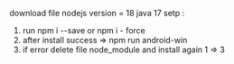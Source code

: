 download file 
nodejs version = 18
java 17
setp :
1. run npm i --save or npm i - force
2. after install success  => npm run android-win
3. if error delete file node_module and install again 1 => 3
